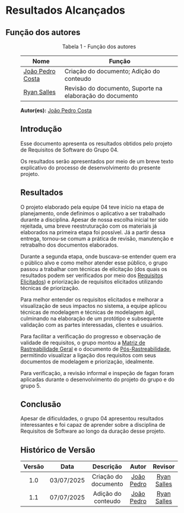 # Resultados Alcançados

## Função dos autores
<figure markdown>
<p style="text-align: center">Tabela 1 - Função dos autores</p>

| Nome  | Função | 
| ----- | ------ |
| [João Pedro Costa](https://github.com/johnaopedro) | Criação do documento; Adição do conteudo                  | 
| [Ryan Salles](https://github.com/RA-Salles)        | Revisão do documento, Suporte na elaboração do documento  |  

**Autor(es):** [João Pedro Costa](https://github.com/johnaopedro)

## Introdução

Esse documento apresenta os resultados obtidos pelo projeto de Requisitos de Software do Grupo 04.

Os resultados serão apresentados por meio de um breve texto explicativo do processo de desenvolvimento
do presente projeto.

## Resultados

O projeto elaborado pela equipe 04 teve início na etapa de planejamento, onde definimos o aplicativo a ser trabalhado 
durante a disciplina. Apesar de nossa escolha inicial ter sido rejeitada, uma breve reestruturação com os materiais já elaborados
na primeira etapa foi possível. Já a partir dessa entrega, tornou-se comum a prática de revisão, manutenção e retrabalho dos documentos
elaborados.

Durante a segunda etapa, onde buscava-se entender quem era o público alvo e como melhor atender esse público, o grupo
passou a trabalhar com técnicas de elicitação (dos quais os resultados podem ser verificados por meio dos [Requisitos Elicitados](../elicitacao/requisitos_elicitados.md)) 
e priorização de requisitos elicitados utilizando técnicas de priorização.

Para melhor entender os requisitos elicitados e melhorar a visualização de seus impactos no sistema, a equipe aplicou técnicas de modelagem e técnicas
de modelagem ágil, culminando na elaboração de um protótipo e subsequente validação com as partes interessadas, clientes e usuários.

Para facilitar a verificação do progresso e observação de validade de requisitos, o grupo montou a [Matriz de Rastreabilidade Geral](../rastreabilidade/matriz_geral.md)
e o documento de [Pós-Rastreabilidade](../rastreabilidade/pos-rastreabilidade.md), permitindo visualizar a ligação dos requisitos com seus documentos de modelagem e priorização,
idealmente.

Para verificação, a revisão informal e inspeção de fagan foram aplicadas durante o desenvolvimento do projeto do grupo e do grupo 5.

## Conclusão

Apesar de dificuldades, o grupo 04 apresentou resultados interessantes e foi capaz de aprender sobre a disciplina de Requisitos de Software ao longo 
da duração desse projeto. 

## Histórico de Versão

| Versão |    Data    |    Descrição     |         Autor         |       Revisor      |
| :----: | :--------: | :--------------: | :-------------------: | :----------------: |
| 1.0    | 03/07/2025         | Criação do documento | [João Pedro](https://github.com/johnaopedro)  |  [Ryan Salles](https://github.com/RA-Salles)  |
| 1.1    | 07/07/2025         | Adição do conteudo | [João Pedro](https://github.com/johnaopedro) | [Ryan Salles](https://github.com/RA-Salles) |

